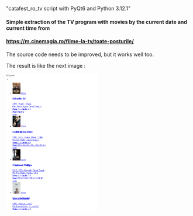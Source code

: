"catafest_ro_tv script with PyQt6 and Python 3.12.1" 

#### Simple extraction of the TV program with movies by the current date and current time from
#### https://m.cinemagia.ro/filme-la-tv/toate-posturile/

The source code needs to be improved, but it works well too.

The result is like the next image :

![catafest_ro_tv.png](catafest_ro_tv.png)
